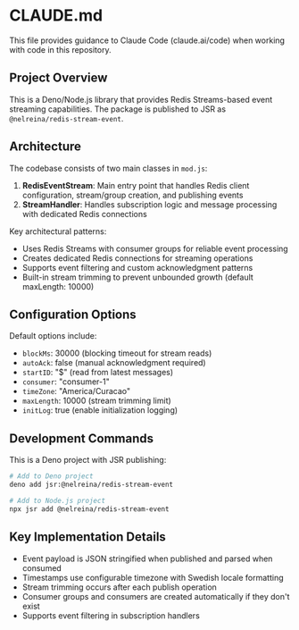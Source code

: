# CLAUDE.md

This file provides guidance to Claude Code (claude.ai/code) when working with code in this repository.

## Project Overview

This is a Deno/Node.js library that provides Redis Streams-based event streaming capabilities. The package is published to JSR as `@nelreina/redis-stream-event`.

## Architecture

The codebase consists of two main classes in `mod.js`:

1. **RedisEventStream**: Main entry point that handles Redis client configuration, stream/group creation, and publishing events
2. **StreamHandler**: Handles subscription logic and message processing with dedicated Redis connections

Key architectural patterns:
- Uses Redis Streams with consumer groups for reliable event processing
- Creates dedicated Redis connections for streaming operations
- Supports event filtering and custom acknowledgment patterns
- Built-in stream trimming to prevent unbounded growth (default maxLength: 10000)

## Configuration Options

Default options include:
- `blockMs`: 30000 (blocking timeout for stream reads)
- `autoAck`: false (manual acknowledgment required)  
- `startID`: "$" (read from latest messages)
- `consumer`: "consumer-1"
- `timeZone`: "America/Curacao"
- `maxLength`: 10000 (stream trimming limit)
- `initLog`: true (enable initialization logging)

## Development Commands

This is a Deno project with JSR publishing:

```bash
# Add to Deno project
deno add jsr:@nelreina/redis-stream-event

# Add to Node.js project  
npx jsr add @nelreina/redis-stream-event
```

## Key Implementation Details

- Event payload is JSON stringified when published and parsed when consumed
- Timestamps use configurable timezone with Swedish locale formatting
- Stream trimming occurs after each publish operation
- Consumer groups and consumers are created automatically if they don't exist
- Supports event filtering in subscription handlers
